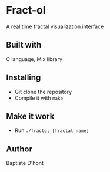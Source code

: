 # Fract-ol
  A real time fractal visualization interface

## Built with
  C language, Mlx library

## Installing
  - Git clone the repository
  - Compile it with `make`

## Make it work
  - Run `./fractol [fractal name]`
## Author
  Baptiste D'hont
  

